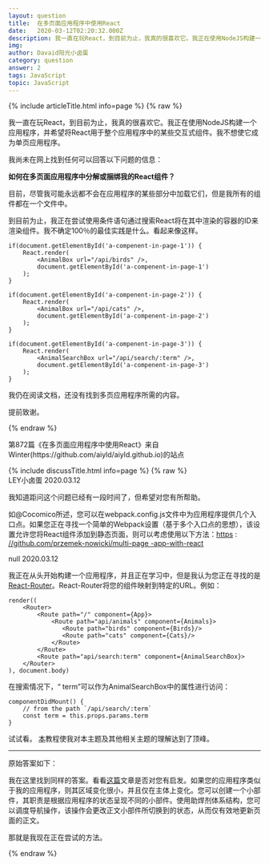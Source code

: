 ```yaml
---
layout: question
title:  在多页面应用程序中使用React
date:   2020-03-12T02:20:32.000Z
description: 我一直在玩React，到目前为止，我真的很喜欢它。我正在使用NodeJS构建一个应用程序，并希望将React用于整个应用程序中的某些交互式组件。我不想使它...
img: 
author: Davaid阳光小卤蛋
category: question
answer: 2
tags: JavaScript
topic: JavaScript
---
```

<div class="article-root">
  <div class="article">
    {% include articleTitle.html info=page %}
    {% raw %}
    <div class="article-content"><p><font style="vertical-align: inherit;"><font style="vertical-align: inherit;">我一直在玩React，到目前为止，我真的很喜欢它。</font><font style="vertical-align: inherit;">我正在使用NodeJS构建一个应用程序，并希望将React用于整个应用程序中的某些交互式组件。</font><font style="vertical-align: inherit;">我不想使它成为单页应用程序。</font></font></p>

<p><font style="vertical-align: inherit;"><font style="vertical-align: inherit;">我尚未在网上找到任何可以回答以下问题的信息：</font></font></p>

<p><strong><font style="vertical-align: inherit;"><font style="vertical-align: inherit;">如何在多页面应用程序中分解或捆绑我的React组件？</font></font></strong></p>

<p><font style="vertical-align: inherit;"><font style="vertical-align: inherit;">目前，尽管我可能永远都不会在应用程序的某些部分中加载它们，但是我所有的组件都在一个文件中。 </font></font></p>

<p><font style="vertical-align: inherit;"><font style="vertical-align: inherit;">到目前为止，我正在尝试使用条件语句通过搜索React将在其中渲染的容器的ID来渲染组件。</font><font style="vertical-align: inherit;">我不确定100％的最佳实践是什么。</font><font style="vertical-align: inherit;">看起来像这样。</font></font></p>

<pre><code>if(document.getElementById('a-compenent-in-page-1')) {<font></font>
    React.render(<font></font>
        &lt;AnimalBox url="/api/birds" /&gt;,<font></font>
        document.getElementById('a-compenent-in-page-1')<font></font>
    );<font></font>
}<font></font>
<font></font>
if(document.getElementById('a-compenent-in-page-2')) {<font></font>
    React.render(<font></font>
        &lt;AnimalBox url="/api/cats" /&gt;,<font></font>
        document.getElementById('a-compenent-in-page-2')<font></font>
    );<font></font>
}<font></font>
<font></font>
if(document.getElementById('a-compenent-in-page-3')) {<font></font>
    React.render(<font></font>
        &lt;AnimalSearchBox url="/api/search/:term" /&gt;,<font></font>
        document.getElementById('a-compenent-in-page-3')<font></font>
    );<font></font>
}<font></font>
</code></pre>

<p><font style="vertical-align: inherit;"><font style="vertical-align: inherit;">我仍在阅读文档，还没有找到多页应用程序所需的内容。 </font></font></p>

<p><font style="vertical-align: inherit;"><font style="vertical-align: inherit;">提前致谢。</font></font></p></div>
    {% endraw %}
  </div>
  <p class="winter_mark">第872篇《在多页面应用程序中使用React》来自Winter(https://github.com/aiyld/aiyld.github.io)的站点</p>
  <div class="discuss-wrapper">
    {% include discussTitle.html info=page %}
    {% raw %}
    <div class="discuss-list">
    <div class="discuss-item">
        <div class="discuss-parent">
          <div class="discuss-meta">
            <span class="discuss-user">LEY小卤蛋</span>
            <span class="discuss-time">2020.03.12</span>
          </div>
          <div class="discuss-comment"><p><font style="vertical-align: inherit;"><font style="vertical-align: inherit;">我知道距问这个问题已经有一段时间了，但希望对您有所帮助。</font></font></p>

<p><font style="vertical-align: inherit;"><font style="vertical-align: inherit;">如@Cocomico所述，您可以在webpack.config.js文件中为应用程序提供几个入口点。</font><font style="vertical-align: inherit;">如果您正在寻找一个简单的Webpack设置（基于多个入口点的思想），该设置允许您将React组件添加到静态页面，则可以考虑使用以下方法：</font><a href="https://github.com/przemek-nowicki/multi-page-app-with-react" rel="nofollow noreferrer"><font style="vertical-align: inherit;">https</font></a><font style="vertical-align: inherit;"> : </font></font><a href="https://github.com/przemek-nowicki/multi-page-app-with-react" rel="nofollow noreferrer"><font style="vertical-align: inherit;"><font style="vertical-align: inherit;">//github.com/przemek-nowicki/multi-page -app-with-react</font></font></a></p></div>
        </div></div><div class="discuss-item">
        <div class="discuss-parent">
          <div class="discuss-meta">
            <span class="discuss-user">null</span>
            <span class="discuss-time">2020.03.12</span>
          </div>
          <div class="discuss-comment"><p><font style="vertical-align: inherit;"><font style="vertical-align: inherit;">我正在从头开始构建一个应用程序，并且正在学习中，但是我认为您正在寻找的是</font></font><a href="https://github.com/rackt/react-router" rel="nofollow noreferrer"><font style="vertical-align: inherit;"><font style="vertical-align: inherit;">React-Router</font></font></a><font style="vertical-align: inherit;"><font style="vertical-align: inherit;">。</font><font style="vertical-align: inherit;">React-Router将您的组件映射到特定的URL。</font><font style="vertical-align: inherit;">例如：</font></font></p>

<pre><code>render((<font></font>
    &lt;Router&gt;<font></font>
        &lt;Route path="/" component={App}&gt;<font></font>
            &lt;Route path="api/animals" component={Animals}&gt;<font></font>
               &lt;Route path="birds" component={Birds}/&gt;<font></font>
               &lt;Route path="cats" component={Cats}/&gt;<font></font>
            &lt;/Route&gt;<font></font>
        &lt;/Route&gt;<font></font>
        &lt;Route path="api/search:term" component={AnimalSearchBox}&gt;<font></font>
    &lt;/Router&gt;<font></font>
), document.body)<font></font>
</code></pre>

<p><font style="vertical-align: inherit;"><font style="vertical-align: inherit;">在搜索情况下，“ term”可以作为AnimalSearchBox中的属性进行访问：</font></font></p>

<pre><code>componentDidMount() {<font></font>
    // from the path `/api/search/:term`<font></font>
    const term = this.props.params.term<font></font>
}<font></font>
</code></pre>

<p><font style="vertical-align: inherit;"><font style="vertical-align: inherit;">试试看。  </font></font><a href="http://teropa.info/blog/2015/09/10/full-stack-redux-tutorial.html" rel="nofollow noreferrer"><font style="vertical-align: inherit;"><font style="vertical-align: inherit;">本</font></font></a><font style="vertical-align: inherit;"><font style="vertical-align: inherit;">教程使我对本主题及其他相关主题的理解达到了顶峰。</font></font></p>

<hr>

<p><font style="vertical-align: inherit;"><font style="vertical-align: inherit;">原始答案如下：</font></font></p>

<p><font style="vertical-align: inherit;"><font style="vertical-align: inherit;">我在这里找到同样的答案。</font><font style="vertical-align: inherit;">看看</font></font><a href="https://viget.com/extend/building-a-multi-step-registration-form-with-react" rel="nofollow noreferrer"><font style="vertical-align: inherit;"><font style="vertical-align: inherit;">这篇</font></font></a><font style="vertical-align: inherit;"><font style="vertical-align: inherit;">文章是否对您有启发。</font><font style="vertical-align: inherit;">如果您的应用程序类似于我的应用程序，则其区域变化很小，并且仅在主体上变化。</font><font style="vertical-align: inherit;">您可以创建一个小部件，其职责是根据应用程序的状态呈现不同的小部件。</font><font style="vertical-align: inherit;">使用助焊剂体系结构，您可以调度导航操作，该操作会更改正文小部件所切换到的状态，从而仅有效地更新页面的正文。  </font></font></p>

<p><font style="vertical-align: inherit;"><font style="vertical-align: inherit;">那就是我现在正在尝试的方法。  </font></font></p></div>
        </div></div>
    </div>
    {% endraw %}
  </div>
<div>
